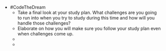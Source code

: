 - #CodeTheDream
	- Take a final look at your study plan. What challenges are you going to run into when you try to study during this time and how will you handle those challenges?
	- Elaborate on how you will make sure you follow your study plan even when challenges come up.
	-
	-
